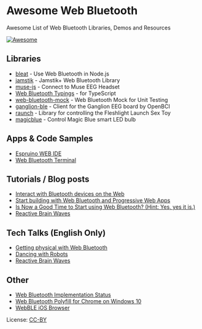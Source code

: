 # Awesome Web Bluetooth

Awesome List of Web Bluetooth Libraries, Demos and Resources

[![Awesome](https://awesome.re/badge.svg)](https://awesome.re)

## Libraries

* [bleat](https://www.npmjs.com/package/bleat) - Use Web Bluetooth in Node.js
* [jamstik](https://www.npmjs.com/package/jamstik) - Jamstik+ Web Bluetooth Library
* [muse-js](https://github.com/urish/muse-js) - Connect to Muse EEG Headset
* [Web Bluetooth Typings](https://www.npmjs.com/package/@types/web-bluetooth) - for TypeScript
* [web-bluetooth-mock](https://www.npmjs.com/package/web-bluetooth-mock) - Web Bluetooth Mock for Unit Testing
* [ganglion-ble](https://www.npmjs.com/package/ganglion-ble) - Client for the Ganglion EEG board by OpenBCI
* [raunch](https://www.npmjs.com/package/raunch) - Library for controlling the Fleshlight Launch Sex Toy
* [magicblue](https://www.npmjs.com/package/magicblue) - Control Magic Blue smart LED bulb

## Apps & Code Samples

* [Espruino WEB IDE](https://espruino.com/ide/)
* [Web Bluetooth Terminal](https://github.com/1oginov/Web-Bluetooth-Terminal)

## Tutorials / Blog posts

* [Interact with Bluetooth devices on the Web](https://developers.google.com/web/updates/2015/07/interact-with-ble-devices-on-the-web)
* [Start building with Web Bluetooth and Progressive Web Apps](https://medium.com/@urish/start-building-with-web-bluetooth-and-progressive-web-apps-6534835959a6)
* [Is Now a Good Time to Start using Web Bluetooth? (Hint: Yes, yes it is.)](https://medium.com/@urish/is-now-a-good-time-to-start-using-web-bluetooth-hint-yes-yes-it-is-99e998d7b9f6)
* [Reactive Brain Waves](https://medium.com/@urish/reactive-brain-waves-af07864bb7d4)

## Tech Talks (English Only)

* [Getting physical with Web Bluetooth](https://www.youtube.com/watch?v=qpDxQz_MkVY)
* [Dancing with Robots](https://www.youtube.com/watch?v=hEUpjnbzXO8)
* [Reactive Brain Waves](https://www.youtube.com/watch?v=F6fI28yFtNM)

## Other

* [Web Bluetooth Implementation Status](https://github.com/WebBluetoothCG/web-bluetooth/blob/master/implementation-status.md)
* [Web Bluetooth Polyfill for Chrome on Windows 10](https://github.com/urish/web-bluetooth-polyfill)
* [WebBLE iOS Browser](https://itunes.apple.com/us/app/webble/id1193531073)

License: [CC-BY](https://creativecommons.org/licenses/by/4.0/)
